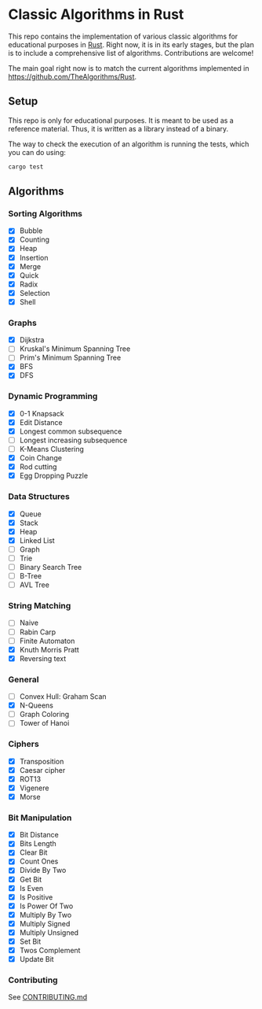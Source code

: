# Classic Algorithms in Rust

This repo contains the implementation of various classic algorithms for
educational purposes in [Rust](https://www.rust-lang.org/). Right now, it is
in its early stages, but the plan is to include a comprehensive list of
algorithms. Contributions are welcome!

The main goal right now is to match the current algorithms implemented in
https://github.com/TheAlgorithms/Rust.

## Setup

This repo is only for educational purposes. It is meant to be used as a
reference material. Thus, it is written as a library instead of a binary.

The way to check the execution of an algorithm is running the tests,
which you can do using:

```bash
cargo test
```

## Algorithms

### Sorting Algorithms

- [x] Bubble
- [x] Counting
- [x] Heap
- [x] Insertion
- [x] Merge
- [x] Quick
- [x] Radix
- [x] Selection
- [x] Shell

### Graphs

- [x] Dijkstra
- [ ] Kruskal's Minimum Spanning Tree
- [ ] Prim's Minimum Spanning Tree
- [x] BFS
- [x] DFS  

### Dynamic Programming

- [x] 0-1 Knapsack
- [x] Edit Distance
- [x] Longest common subsequence
- [ ] Longest increasing subsequence
- [ ] K-Means Clustering
- [x] Coin Change
- [x] Rod cutting
- [x] Egg Dropping Puzzle

### Data Structures

- [x] Queue
- [x] Stack
- [x] Heap
- [x] Linked List
- [ ] Graph
- [ ] Trie
- [ ] Binary Search Tree
- [ ] B-Tree
- [ ] AVL Tree

### String Matching

- [ ] Naive
- [ ] Rabin Carp
- [ ] Finite Automaton
- [x] Knuth Morris Pratt
- [x] Reversing text

### General

- [ ] Convex Hull: Graham Scan
- [x] N-Queens
- [ ] Graph Coloring
- [ ] Tower of Hanoi

### Ciphers

- [x] Transposition
- [x] Caesar cipher
- [x] ROT13
- [x] Vigenere
- [x] Morse

### Bit Manipulation

- [x] Bit Distance
- [x] Bits Length
- [x] Clear Bit
- [x] Count Ones
- [x] Divide By Two
- [x] Get Bit
- [x] Is Even
- [x] Is Positive
- [x] Is Power Of Two
- [x] Multiply By Two
- [x] Multiply Signed
- [x] Multiply Unsigned
- [x] Set Bit
- [x] Twos Complement
- [x] Update Bit

### Contributing

See [CONTRIBUTING.md](./CONTRIBUTING.md)
